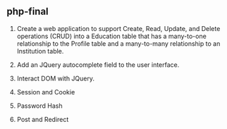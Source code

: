 ## php-final

1. Create a web application to support Create, Read, Update, and Delete operations (CRUD) into a Education table that has a many-to-one relationship to the Profile table and a many-to-many relationship to an Institution table. 

2. Add an JQuery autocomplete field to the user interface.

3. Interact DOM with JQuery.

4. Session and Cookie

5. Password Hash

6. Post and Redirect
